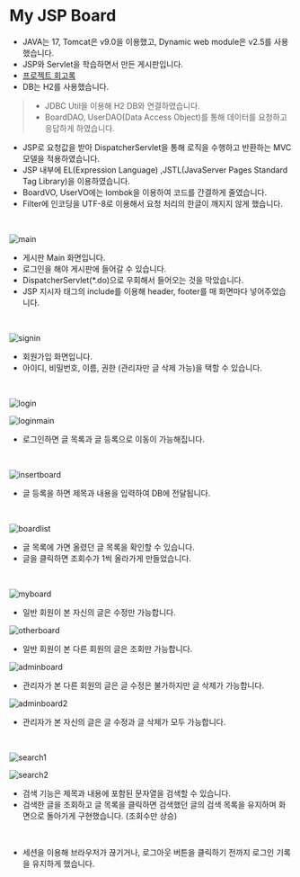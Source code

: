 
# My JSP Board
 
- JAVA는 17, Tomcat은 v9.0을 이용했고, Dynamic web module은 v2.5를 사용했습니다.
- JSP와 Servlet을 학습하면서 만든 게시판입니다.
- [프로젝트 회고록](https://iheese.github.io/project/2022/05/26/boardproject/)
- DB는 H2를 사용했습니다. 
> - JDBC Util을 이용해 H2 DB와 연결하였습니다. 
> - BoardDAO, UserDAO(Data Access Object)를 통해 데이터를 요청하고 응답하게 하였습니다.
- JSP로 요청값을 받아 DispatcherServlet을 통해 로직을 수행하고 반환하는 MVC 모델을 적용하였습니다. 
- JSP 내부에 EL(Expression Language) ,JSTL(JavaServer Pages Standard Tag Library)을 이용하였습니다.
- BoardVO, UserVO에는 lombok을 이용하여 코드를 간결하게 줄였습니다.
- Filter에 인코딩을 UTF-8로 이용해서 요청 처리의 한글이 깨지지 않게 했습니다. 

<br>

![main](https://user-images.githubusercontent.com/88040158/170431118-44bca109-ae93-4669-b34a-7b0c1682401d.png)

- 게시판 Main 화면입니다.
- 로그인을 해야 게시판에 들어갈 수 있습니다.
- DispatcherServlet(*.do)으로 우회해서 들어오는 것을 막았습니다.
- JSP 지시자 태그의 include를 이용해  header, footer를 매 화면마다 넣어주었습니다.

<br>

![signin](https://user-images.githubusercontent.com/88040158/170431542-ec2c8f92-80f1-4768-a2d3-54bdea5c4c7f.png)

- 회원가입 화면입니다.
- 아이디, 비밀번호, 이름, 권한 (관리자만 글 삭제 가능)을 택할 수 있습니다.

<br>

![login](https://user-images.githubusercontent.com/88040158/170431889-452f5d06-2da0-4f22-b86c-43c92b40ea0b.png)

![loginmain](https://user-images.githubusercontent.com/88040158/170431817-adb9541d-b9be-4ea4-828d-a6285ef6badd.png)

- 로그인하면 글 목록과 글 등록으로 이동이 가능해집니다.

<br>

![insertboard](https://user-images.githubusercontent.com/88040158/170432033-53e1832a-7a15-4f09-87d7-43eeb5956da8.png)

- 글 등록을 하면 제목과 내용을 입력하여 DB에 전달됩니다.

<br>

![boardlist](https://user-images.githubusercontent.com/88040158/170432183-54d6dd36-2312-4016-8070-9fa05eba33a8.png)

- 글 목록에 가면 올렸던 글 목록을 확인할 수 있습니다.
- 글을 클릭하면 조회수가 1씩 올라가게 만들었습니다.

<br>

![myboard](https://user-images.githubusercontent.com/88040158/170432437-376d409c-6caf-4a97-b7a4-25a7d8ac4577.png)

- 일반 회원이 본 자신의 글은 수정만 가능합니다.

![otherboard](https://user-images.githubusercontent.com/88040158/170432617-4dbbd5a2-8792-4747-a3b7-7ad14d176670.png)

- 일반 회원이 본 다른 회원의 글은 조회만 가능합니다.



![adminboard](https://user-images.githubusercontent.com/88040158/170432535-834ec35e-c8b7-4bb8-8431-2f65d827019e.png)

- 관리자가 본 다른 회원의 글은 글 수정은 불가하지만 글 삭제가 가능합니다.

![adminboard2](https://user-images.githubusercontent.com/88040158/170434629-2fe0f318-f6d3-4de6-9a78-16748ce332c6.png)

- 관리자가 본 자신의 글은 글 수정과 글 삭제가 모두 가능합니다.

<br>

![search1](https://user-images.githubusercontent.com/88040158/170435398-83a8298a-b18f-4b3b-adb8-9de0822021e0.png)


![search2](https://user-images.githubusercontent.com/88040158/170435407-f59db389-ec02-4161-83e8-afcc85b0ace6.png)

- 검색 기능은 제목과 내용에 포함된 문자열을 검색할 수 있습니다.
- 검색한 글을 조회하고 글 목록을 클릭하면 검색했던 글의 검색 목록을 유지하며 화면으로 돌아가게 구현했습니다. (조회수만 상승)

<br>

- 세션을 이용해 브라우저가 끊기거나, 로그아웃 버튼을 클릭하기 전까지 로그인 기록을 유지하게 했습니다. 


